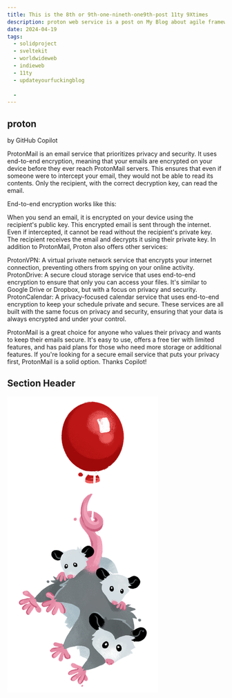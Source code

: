 ```yaml
---
title: This is the 8th or 9th-one-nineth-one9th-post 11ty 9Xtimes
description: proton web service is a post on My Blog about agile frameworks *NOT*.
date: 2024-04-19
tags:
  - solidproject
  - sveltekit 
  - worldwideweb
  - indieweb
  - 11ty
  - updateyourfuckingblog

  - 
---
```


## proton

by GitHub Copilot 

ProtonMail is an email service that prioritizes privacy and security. It uses end-to-end encryption, meaning that your emails are encrypted on your device before they ever reach ProtonMail servers. This ensures that even if someone were to intercept your email, they would not be able to read its contents. Only the recipient, with the correct decryption key, can read the email.

End-to-end encryption works like this:

When you send an email, it is encrypted on your device using the recipient's public key.
This encrypted email is sent through the internet. Even if intercepted, it cannot be read without the recipient's private key.
The recipient receives the email and decrypts it using their private key.
In addition to ProtonMail, Proton also offers other services:

ProtonVPN: A virtual private network service that encrypts your internet connection, preventing others from spying on your online activity.
ProtonDrive: A secure cloud storage service that uses end-to-end encryption to ensure that only you can access your files. It's similar to Google Drive or Dropbox, but with a focus on privacy and security.
ProtonCalendar: A privacy-focused calendar service that uses end-to-end encryption to keep your schedule private and secure.
These services are all built with the same focus on privacy and security, ensuring that your data is always encrypted and under your control.

ProtonMail is a great choice for anyone who values their privacy and wants to keep their emails secure. It's easy to use, offers a free tier with limited features, and has paid plans for those who need more storage or additional features. If you're looking for a secure email service that puts your privacy first, ProtonMail is a solid option.
Thanks Copilot! 


## Section Header

![random2](avatarRodent.png)